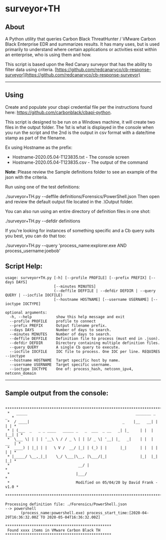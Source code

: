# **surveyor+TH**

## **About**
A Python utility that queries Carbon Black ThreatHunter / VMware Carbon Black Enterprise EDR and summarizes results. It has many uses, but is used primarily to understand where certain applications or activities exist within an enterprise, who is using them and how.

This script is based upon the Red Canary surveyor that has the ability to filter data using criteria.
    [https://github.com/redcanaryco/cb-response-surveyor](https://github.com/redcanaryco/cb-response-surveyor)

------------
## **Using**
Create and populate your cbapi credential file per the instructions found here: https://github.com/carbonblack/cbapi-python.

This script is designed to be run on a Windows machine, it will create two files in the output folder.  The 1st is what is displayed in the console when you run the script and the 2nd is the output in csv format with a date/time stamp as part of the filename.

Ex using Hostname as the prefix:
- Hostname-2020.05.04-T123835.txt - The console screen
- Hostname-2020.05.04-T123835.csv - The output of the command

**Note**: Please review the Sample definitions folder to see an example of the json with the criteria. 

Run using one of the test definitions:

./surveyor+TH.py --deffile definitions/Forensics/PowerShell.json
Then open and review the default output file located in the .\Output folder.

You can also run using an entire directory of definition files in one shot:

./surveyor+TH.py --defdir definitions

If you're looking for instances of something specific and a Cb query suits you best, you can do that too:

./surveyor+TH.py --query 'process_name:explorer.exe AND process_username:joebob'

## Script Help:
```
usage: surveyor+TH.py [-h] [--profile PROFILE] [--prefix PREFIX] [--days DAYS]
                      [--minutes MINUTES]
                      (--deffile DEFFILE | --defdir DEFDIR | --query QUERY | --iocfile IOCFILE)
                      [--hostname HOSTNAME] [--username USERNAME] [--ioctype IOCTYPE]

optional arguments:
  -h, --help           show this help message and exit
  --profile PROFILE    profile to connect
  --prefix PREFIX      Output filename prefix.
  --days DAYS          Number of days to search.
  --minutes MINUTES    Number of days to search.
  --deffile DEFFILE    Definition file to process (must end in .json).
  --defdir DEFDIR      Directory containing multiple definition files.
  --query QUERY        A single Cb query to execute.
  --iocfile IOCFILE    IOC file to process. One IOC per line. REQUIRES --ioctype
  --hostname HOSTNAME  Target specific host by name.
  --username USERNAME  Target specific username.
  --ioctype IOCTYPE    One of: process_hash, netconn_ipv4, netconn_domain
```
------------
## Sample output from the console:
```
 ***************************************************************************
 *   _____                                                 _______ _    _  *
 *  / ____|                                          _    |__   __| |  | | *
 * | (___  _   _ _ ____   _____ _   _  ___  _ __   _| |_     | |  | |__| | *
 *  \___ \| | | | '__\ \ / / _ \ | | |/ _ \| '__| |_   _|    | |  |  __  | *
 *  ____) | |_| | |   \ V /  __/ |_| | (_) | |      |_|      | |  | |  | | *
 * |_____/ \__,_|_|    \_/ \___|\__, |\___/|_|               |_|  |_|  |_| *
 *                               __/ |                                     *
 *                              |___/                                      * 
 *                              Modified on 05/04/20 by David Frank - v1.0 *
 ***************************************************************************

Processing definition file: ./Forensics/PowerShell.json
--> powershell
       (process_name:powershell.exe) process_start_time:[2020-04-29T16:36:32.00Z TO 2020-05-04T16:36:32.00Z]

************************************************
 Found xxxx items in VMware Carbon Black TH 
************************************************

```



